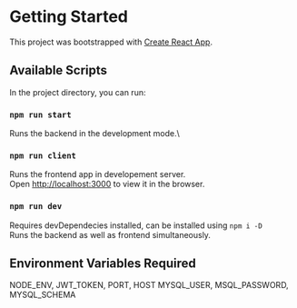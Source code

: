 # Getting Started

This project was bootstrapped with [Create React App](https://github.com/facebook/create-react-app).

## Available Scripts

In the project directory, you can run:

### `npm run start`

Runs the backend in the development mode.\

### `npm run client`

Runs the frontend app in developement server.\
Open [http://localhost:3000](http://localhost:3000) to view it in the browser.

### `npm run dev`

Requires devDependecies installed, can be installed using `npm i -D`\
Runs the backend as well as frontend simultaneously.


## Environment Variables Required

NODE_ENV, JWT_TOKEN, PORT, HOST MYSQL_USER, MSQL_PASSWORD, MYSQL_SCHEMA
